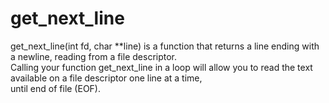 # get_next_line
get_next_line(int fd, char **line) is a function that returns a line ending with a newline, reading from a file descriptor.  
Calling your function get_next_line in a loop will allow you to read the text available on a file descriptor one line at a time,  
until end of file (EOF).
